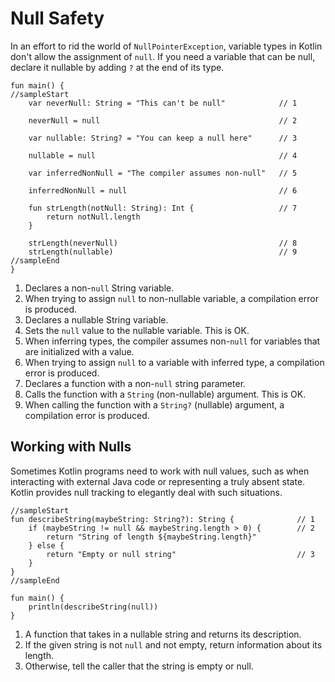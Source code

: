 # Null Safety

In an effort to rid the world of `NullPointerException`, variable types in Kotlin don't allow the assignment of `null`. If you need a variable that can be null, declare it nullable by adding `?` at the end of its type.

```run-kotlin
fun main() {
//sampleStart
    var neverNull: String = "This can't be null"            // 1
    
    neverNull = null                                        // 2
    
    var nullable: String? = "You can keep a null here"      // 3
    
    nullable = null                                         // 4
    
    var inferredNonNull = "The compiler assumes non-null"   // 5
    
    inferredNonNull = null                                  // 6
    
    fun strLength(notNull: String): Int {                   // 7
        return notNull.length
    }
    
    strLength(neverNull)                                    // 8
    strLength(nullable)                                     // 9
//sampleEnd
}
```

1. Declares a non-`null` String variable.
2. When trying to assign `null` to non-nullable variable, a compilation error is produced. 
3. Declares a nullable String variable.
4. Sets the `null` value to the nullable variable. This is OK.
5. When inferring types, the compiler assumes non-`null` for variables that are initialized with a value.
6. When trying to assign `null` to a variable with inferred type, a compilation error is produced.
7. Declares a function with a non-`null` string parameter.
8. Calls the function with a `String` (non-nullable) argument. This is OK.
9. When calling the function with a `String?` (nullable) argument, a compilation error is produced.

## Working with Nulls

Sometimes Kotlin programs need to work with null values, such as when interacting with external Java code or
representing a truly absent state. Kotlin provides null tracking to elegantly deal with such situations.

```run-kotlin
//sampleStart
fun describeString(maybeString: String?): String {              // 1
    if (maybeString != null && maybeString.length > 0) {        // 2
        return "String of length ${maybeString.length}"
    } else {
        return "Empty or null string"                           // 3
    }
}
//sampleEnd

fun main() {
    println(describeString(null))
}
```

1. A function that takes in a nullable string and returns its description.
2. If the given string is not `null` and not empty, return information about its length.
3. Otherwise, tell the caller that the string is empty or null.

    
    
